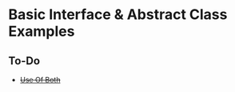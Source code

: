 # Basic Interface & Abstract Class Examples
## To-Do
* [~~Use Of Both~~](https://christophermatthewking.home.blog/2019/08/12/java-tutorial-abstract-class-vs-interface/)
